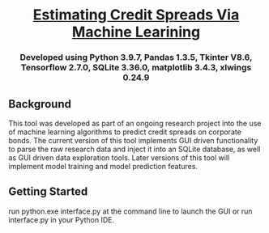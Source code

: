 <div align="center">
<!-- Title: -->
  <a href="https://github.com/Reneige/EstimatingCreditSpreadsViaMachineLearning/">
  </a>
  <h1><a href="https://github.com/Reneige/EstimatingCreditSpreadsViaMachineLearning/">Estimating Credit Spreads Via Machine Learining</a></h1>
<!-- Short description: -->
  <h3>Developed using Python 3.9.7, Pandas 1.3.5, Tkinter V8.6, Tensorflow 2.7.0, SQLite 3.36.0, matplotlib 3.4.3, xlwings 0.24.9</h3>
</div>

## Background

This tool was developed as part of an ongoing research project into the use of machine learning algorithms to predict credit spreads on corporate bonds. The current version of this tool implements GUI driven functionality to parse the raw research data and inject it into an SQLite database, as well as GUI driven data exploration tools. Later versions of this tool will implement model training and model prediction features. 

## Getting Started

run python.exe interface.py at the command line to launch the GUI or run interface.py in your Python IDE.